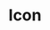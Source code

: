 ---
layout: pattern.njk
key: icon-lean_fr
title: Icon
parent: basics-lean_fr
image: lean/overview/icon.webp
keywords: icon, picto, piktogramm
order: 30
availablelanguages: 
    - de
    - en
---